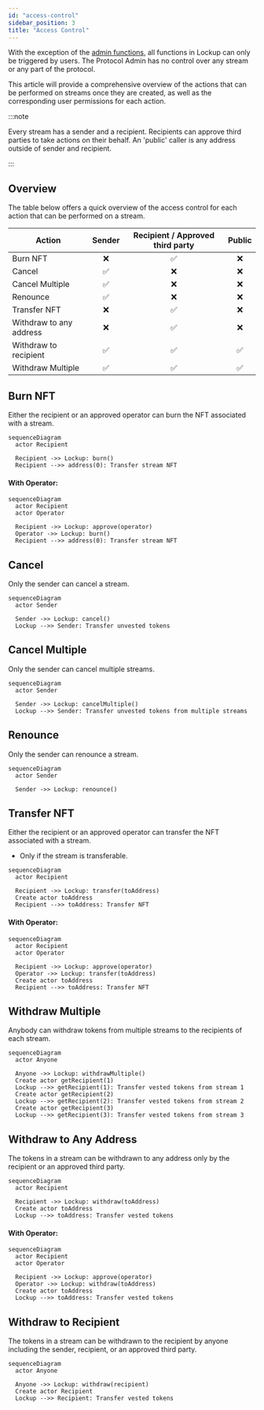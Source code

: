 ```yaml
---
id: "access-control"
sidebar_position: 3
title: "Access Control"
---
```


With the exception of the [admin functions](/concepts/governance#lockup), all functions in Lockup can only be triggered
by users. The Protocol Admin has no control over any stream or any part of the protocol.

This article will provide a comprehensive overview of the actions that can be performed on streams once they are
created, as well as the corresponding user permissions for each action.

:::note

Every stream has a sender and a recipient. Recipients can approve third parties to take actions on their behalf. An
'public' caller is any address outside of sender and recipient.

:::

## Overview

The table below offers a quick overview of the access control for each action that can be performed on a stream.

| Action                  | Sender | Recipient / Approved third party | Public |
| ----------------------- | :----: | :------------------------------: | :----: |
| Burn NFT                |   ❌   |                ✅                |   ❌   |
| Cancel                  |   ✅   |                ❌                |   ❌   |
| Cancel Multiple         |   ✅   |                ❌                |   ❌   |
| Renounce                |   ✅   |                ❌                |   ❌   |
| Transfer NFT            |   ❌   |                ✅                |   ❌   |
| Withdraw to any address |   ❌   |                ✅                |   ❌   |
| Withdraw to recipient   |   ✅   |                ✅                |   ✅   |
| Withdraw Multiple       |   ✅   |                ✅                |   ✅   |

## Burn NFT

Either the recipient or an approved operator can burn the NFT associated with a stream.

```mermaid
sequenceDiagram
  actor Recipient

  Recipient ->> Lockup: burn()
  Recipient -->> address(0): Transfer stream NFT
```

#### With Operator:

```mermaid
sequenceDiagram
  actor Recipient
  actor Operator

  Recipient ->> Lockup: approve(operator)
  Operator ->> Lockup: burn()
  Recipient -->> address(0): Transfer stream NFT
```

## Cancel

Only the sender can cancel a stream.

```mermaid
sequenceDiagram
  actor Sender

  Sender ->> Lockup: cancel()
  Lockup -->> Sender: Transfer unvested tokens
```

## Cancel Multiple

Only the sender can cancel multiple streams.

```mermaid
sequenceDiagram
  actor Sender

  Sender ->> Lockup: cancelMultiple()
  Lockup -->> Sender: Transfer unvested tokens from multiple streams
```

## Renounce

Only the sender can renounce a stream.

```mermaid
sequenceDiagram
  actor Sender

  Sender ->> Lockup: renounce()
```

## Transfer NFT

Either the recipient or an approved operator can transfer the NFT associated with a stream.

- Only if the stream is transferable.

```mermaid
sequenceDiagram
  actor Recipient

  Recipient ->> Lockup: transfer(toAddress)
  Create actor toAddress
  Recipient -->> toAddress: Transfer NFT
```

#### With Operator:

```mermaid
sequenceDiagram
  actor Recipient
  actor Operator

  Recipient ->> Lockup: approve(operator)
  Operator ->> Lockup: transfer(toAddress)
  Create actor toAddress
  Recipient -->> toAddress: Transfer NFT
```

## Withdraw Multiple

Anybody can withdraw tokens from multiple streams to the recipients of each stream.

```mermaid
sequenceDiagram
  actor Anyone

  Anyone ->> Lockup: withdrawMultiple()
  Create actor getRecipient(1)
  Lockup -->> getRecipient(1): Transfer vested tokens from stream 1
  Create actor getRecipient(2)
  Lockup -->> getRecipient(2): Transfer vested tokens from stream 2
  Create actor getRecipient(3)
  Lockup -->> getRecipient(3): Transfer vested tokens from stream 3
```

## Withdraw to Any Address

The tokens in a stream can be withdrawn to any address only by the recipient or an approved third party.

```mermaid
sequenceDiagram
  actor Recipient

  Recipient ->> Lockup: withdraw(toAddress)
  Create actor toAddress
  Lockup -->> toAddress: Transfer vested tokens
```

#### With Operator:

```mermaid
sequenceDiagram
  actor Recipient
  actor Operator

  Recipient ->> Lockup: approve(operator)
  Operator ->> Lockup: withdraw(toAddress)
  Create actor toAddress
  Lockup -->> toAddress: Transfer vested tokens
```

## Withdraw to Recipient

The tokens in a stream can be withdrawn to the recipient by anyone including the sender, recipient, or an approved third
party.

```mermaid
sequenceDiagram
  actor Anyone

  Anyone ->> Lockup: withdraw(recipient)
  Create actor Recipient
  Lockup -->> Recipient: Transfer vested tokens
```
